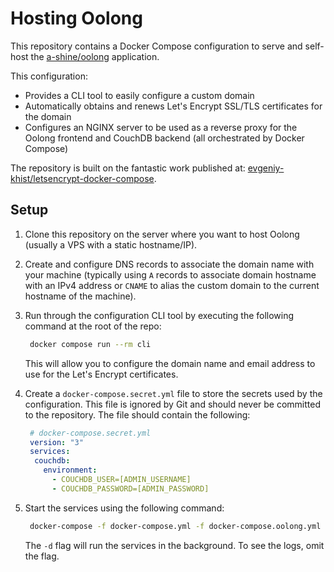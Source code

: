 # Hosting Oolong

This repository contains a Docker Compose configuration to serve and self-host
the [a-shine/oolong](https://github.com/a-shine/oolong) application.

This configuration:

- Provides a CLI tool to easily configure a custom domain
- Automatically obtains and renews Let's Encrypt SSL/TLS certificates for the
  domain
- Configures an NGINX server to be used as a reverse proxy for the Oolong
  frontend and CouchDB backend (all orchestrated by Docker Compose)

The repository is built on the fantastic work published at:
[evgeniy-khist/letsencrypt-docker-compose](https://github.com/evgeniy-khist/letsencrypt-docker-compose).

## Setup

1. Clone this repository on the server where you want to host Oolong (usually a
   VPS with a static hostname/IP).
2. Create and configure DNS records to associate the domain name with your
   machine (typically using `A` records to associate domain hostname with an
   IPv4 address or `CNAME` to alias the custom domain to the current hostname of
   the machine).
3. Run through the configuration CLI tool by executing the following command at
   the root of the repo:

   ```bash
    docker compose run --rm cli
   ```

   This will allow you to configure the domain name and email address to use for
   the Let's Encrypt certificates.
4. Create a `docker-compose.secret.yml` file to store the secrets used by the
   configuration. This file is ignored by Git and should never be committed to
   the repository. The file should contain the following:

   ```yaml
    # docker-compose.secret.yml
    version: "3"
    services:
     couchdb:
       environment:
         - COUCHDB_USER=[ADMIN_USERNAME]
         - COUCHDB_PASSWORD=[ADMIN_PASSWORD]
   ```

5. Start the services using the following command:

   ```bash
    docker-compose -f docker-compose.yml -f docker-compose.oolong.yml -f docker-compose.secret.yml up -d
   ```

   The `-d` flag will run the services in the background. To see the logs, omit
   the flag.
